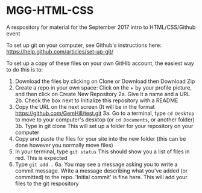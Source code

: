# MGG-HTML-CSS
A respository for material for the September 2017 intro to HTML/CSS/Github event

To set up git on your computer, see Github's instructions here: https://help.github.com/articles/set-up-git/

To set up a copy of these files on your own GitHib account, the easiest way to do this is to:

1. Download the files by clicking on Clone or Download then Download Zip
2. Create a repo in your own space: Click on the + by your profile picture, and then click on Create New Repository
  2a. Give it a name and a URL
  2b. Check the box next to Initialize this repository with a README
3. Copy the URL on the next screen (It will be in the format https://github.com/GemHill/test.git
  3a. Go to a terminal, type `cd Desktop` to move to your computer's desktop (or  `cd Documents`, or another folder)
  3b. Type in git clone <URL you copied>
This will set up a folder for your repository on your computer
4. Copy and paste the files for your site into the new folder (this can be done however you normally move files)
5. In your terminal, type `git status`
This should show you a list of files in red. This is expected
6. Type `git add .`
  6a. You may see a message asking you to write a commit message. Write a message describing what you've added (or committed) to the repo. 'Initial commit' is fine here. This will add your files to the git respository




